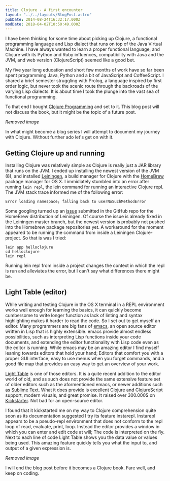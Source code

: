 ```yaml
---
title: Clojure - A first encounter
layout: "../../layouts/BlogPost.astro"
pubDate: 2014-08-24T16:32:17.000Z
modDate: 2018-04-02T10:50:49.000Z
---
```


I have been thinking for some time about picking up Clojure, a functional programming language and Lisp dialect that runs on top of the Java Virtual Machine. I have always wanted to learn a proper functional language, and Clojure with its Python and Ruby influences, compatibility with Java and the JVM, and web version (ClojureScript) seemed like a good bet.

My five year long education and short few months of work have so far been spent programming Java, Python and a bit of JavaScript and CoffeeScript. I shared a brief semester struggling with Prolog, a language inspired by first order logic, but never took the scenic route through the backroads of the varying Lisp dialects. It is about time I took the plunge into the vast sea of functional programming.

To that end I bought [Clojure Programming](http://shop.oreilly.com/product/0636920013754.do) and set to it. This blog post will not discuss the book, but it might be the topic of a future post.

_Removed image_

In what might become a blog series I will attempt to document my journey with Clojure. Without further ado let's get on with it.

## Getting Clojure up and running

Installing Clojure was relatively simple as Clojure is really just a JAR library that runs on the JVM. I ended up installing the newest version of the JVM (8), and installed [Leiningen](http://leiningen.org/), a build manager for Clojure with the [HomeBrew](http://brew.sh/) package manager for OS X. I immidiately stumbled into an error after running `lein repl`, the lein command for running an interactive Clojure repl. The JVM stack trace informed me of the following error:

    Error loading namespace; falling back to userNoSuchMethodError

Some googling turned up an [issue](https://github.com/technomancy/leiningen/issues/1625) submitted in the GitHub repo for the HomeBrew distribution of Leiningen. Of course the issue is already fixed in the Leiningen master branch, but the newest version is probably not pushed into the Homebrew package repositories yet. A workaround for the moment appeared to be running the command from inside a Leiningen Clojure-project. So that is was I tried:

    lein app helloclojure
    cd helloclojure
    lein repl

Running lein repl from inside a project changes the context in which the repl is run and alleviates the error, but I can't say what differences there might be.

## Light Table (editor)

While writing and testing Clojure in the OS X terminal in a REPL environment works well enough for learning the basics, it can quickly become cumbersome to write longer function as lack of linting and syntax highlighting makes it harder to read the code. So I set out to get myself an editor. Many programmers are big fans of [emacs](http://www.gnu.org/software/emacs/), an open source editor written in Lisp that is highly extensible. emacs provide almost endless possibilities, such as interpreting Lisp functions inside your code documents, and extending the editor functionality with Lisp code even as the editor is running. While emacs may be an amazing editor I find myself leaning towards editors that hold your hand; Editors that comfort you with a proper GUI interface, easy to use menus when you forget commands, and a good file map that provides an easy way to get an overview of your work.

[Light Table](http://www.lighttable.com/) is one of those editors. It is a quite recent addition to the editor world of old, and as such does not provide the same extensive feature set of older editors such as the aformentioned emacs, or newer additions such as [Sublime Text](http://www.sublimetext.com/). What it does provide is excellent Clojure and ClojureScript support, modern visuals, and great promise. It raised over 300.000$ on [Kickstarter](https://www.kickstarter.com/projects/ibdknox/light-table). Not bad for an open-source editor.

I found that it kickstarted me on my way to Clojure comprehension quite soon as its documentation suggested I try its feature instarepl. Instarepl appears to be a pseudo-repl environment that does not conform to the repl loop of read, evaluate, print, loop. Instead the editor provides a window in which you can enter and edit code at will; The code is interpreted on the fly. Next to each line of code Light Table shows you the data value or values being used. This amazing feature quickly tells you what the input to, and output of a given expression is.

_Removed image_

I will end the blog post before it becomes a Clojure book. Fare well, and keep on coding.
